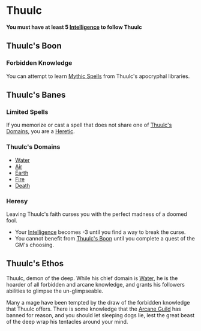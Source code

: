 # Thuulc
**You must have at least 5 [Intelligence](../../../Player%20Characters/Chosen%20Statistics/Intelligence.md) to follow Thuulc**
## Thuulc's Boon
### Forbidden Knowledge
You can attempt to learn [Mythic Spells](../../Spells/Mythril%20Spells/Mythic/!Mythic%20Spells.md) from Thuulc's apocryphal libraries.
## Thuulc's Banes
### Limited Spells
If you memorize or cast a spell that does not share one of [Thuulc's Domains](#Thuulc's%20Domains), you are a [Heretic](#Heresy).
### Thuulc's Domains
- [Water](../../Spell%20Domains/Water.md)
- [Air](../../Spell%20Domains/Air.md)
- [Earth](../../Spell%20Domains/Earth.md)
- [Fire](../../Spell%20Domains/Fire.md)
- [Death](../../Spell%20Domains/Death.md)
### Heresy
Leaving Thuulc's faith curses you with the perfect madness of a doomed fool.
- Your [Intelligence](../../../../Player%20Characters/Chosen%20Statistics/Intelligence.md) becomes -3 until you find a way to break the curse.
- You cannot benefit from [Thuulc's Boon](#Thuulc's%20Boon) until you complete a quest of the GM's choosing.
## Thuulc's Ethos
Thuulc, demon of the deep. While his chief domain is [Water](../../Spell%20Domains/Water.md), he is the hoarder of all forbidden and arcane knowledge, and grants his followers abilities to glimpse the un-glimpseable.

Many a mage have been tempted by the draw of the forbidden knowledge that Thuulc offers. There is some knowledge that the [Arcane Guild](../../../../Economy/Detailed%20Prices/Relevant%20Prices/Arcane%20Guild.md) has banned for reason, and you should let sleeping dogs lie, lest the great beast of the deep wrap his tentacles around your mind.